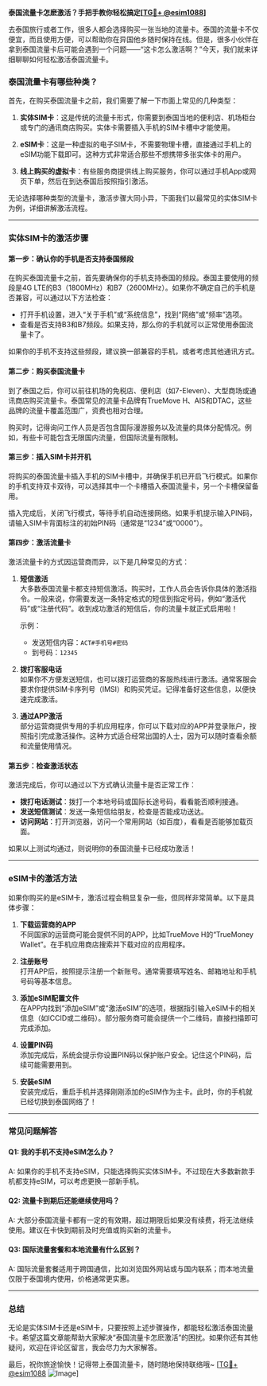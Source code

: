 **泰国流量卡怎麽激活？手把手教你轻松搞定[[TG💪+ @esim1088](https://t.me/s/esim1088)]**

去泰国旅行或者工作，很多人都会选择购买一张当地的流量卡。泰国的流量卡不仅便宜，而且使用方便，可以帮助你在异国他乡随时保持在线。但是，很多小伙伴在拿到泰国流量卡后可能会遇到一个问题——“这卡怎么激活啊？”今天，我们就来详细聊聊如何轻松激活泰国流量卡。

### 泰国流量卡有哪些种类？

首先，在购买泰国流量卡之前，我们需要了解一下市面上常见的几种类型：

1. **实体SIM卡**：这是传统的流量卡形式，你需要到泰国当地的便利店、机场柜台或专门的通讯商店购买。实体卡需要插入手机的SIM卡槽中才能使用。

2. **eSIM卡**：这是一种虚拟的电子SIM卡，不需要物理卡槽，直接通过手机上的eSIM功能下载即可。这种方式非常适合那些不想携带多张实体卡的用户。

3. **线上购买的虚拟卡**：有些服务商提供线上购买服务，你可以通过手机App或网页下单，然后在到达泰国后按照指引激活。

无论选择哪种类型的流量卡，激活步骤大同小异，下面我们以最常见的实体SIM卡为例，详细讲解激活流程。

---

### 实体SIM卡的激活步骤

#### 第一步：确认你的手机是否支持泰国频段

在购买泰国流量卡之前，首先要确保你的手机支持泰国的频段。泰国主要使用的频段是4G LTE的B3（1800MHz）和B7（2600MHz）。如果你不确定自己的手机是否兼容，可以通过以下方法检查：

- 打开手机设置，进入“关于手机”或“系统信息”，找到“网络”或“频率”选项。
- 查看是否支持B3和B7频段。如果支持，那么你的手机就可以正常使用泰国流量卡了。

如果你的手机不支持这些频段，建议换一部兼容的手机，或者考虑其他通讯方式。

#### 第二步：购买泰国流量卡

到了泰国之后，你可以前往机场的免税店、便利店（如7-Eleven）、大型商场或通讯商店购买流量卡。泰国常见的流量卡品牌有TrueMove H、AIS和DTAC，这些品牌的流量卡覆盖范围广，资费也相对合理。

购买时，记得询问工作人员是否包含国际漫游服务以及流量的具体分配情况。例如，有些卡可能包含无限国内流量，但国际流量有限制。

#### 第三步：插入SIM卡并开机

将购买的泰国流量卡插入手机的SIM卡槽中，并确保手机已开启飞行模式。如果你的手机支持双卡双待，可以选择其中一个卡槽插入泰国流量卡，另一个卡槽保留备用。

插入完成后，关闭飞行模式，等待手机自动连接网络。如果手机提示输入PIN码，请输入SIM卡背面标注的初始PIN码（通常是“1234”或“0000”）。

#### 第四步：激活流量卡

激活流量卡的方式因运营商而异，以下是几种常见的方式：

1. **短信激活**  
   大多数泰国流量卡都支持短信激活。购买时，工作人员会告诉你具体的激活指令。一般来说，你需要发送一条特定格式的短信到指定号码，例如“激活代码”或“注册代码”。收到成功激活的短信后，你的流量卡就正式启用啦！

   示例：  
   - 发送短信内容：`ACT#手机号#密码`  
   - 到号码：`12345`

2. **拨打客服电话**  
   如果你不方便发送短信，也可以拨打运营商的客服热线进行激活。通常客服会要求你提供SIM卡序列号（IMSI）和购买凭证。记得准备好这些信息，以便快速完成激活。

3. **通过APP激活**  
   部分运营商提供专用的手机应用程序，你可以下载对应的APP并登录账户，按照指引完成激活操作。这种方式适合经常出国的人士，因为可以随时查看余额和流量使用情况。

#### 第五步：检查激活状态

激活完成后，你可以通过以下方式确认流量卡是否正常工作：

- **拨打电话测试**：拨打一个本地号码或国际长途号码，看看能否顺利接通。
- **发送短信测试**：发送一条短信给朋友，检查是否能成功送达。
- **访问网站**：打开浏览器，访问一个常用网站（如百度），看看是否能够加载页面。

如果以上测试均通过，则说明你的泰国流量卡已经成功激活！

---

### eSIM卡的激活方法

如果你购买的是eSIM卡，激活过程会稍显复杂一些，但同样非常简单。以下是具体步骤：

1. **下载运营商的APP**  
   不同国家的运营商可能会提供不同的APP，比如TrueMove H的“TrueMoney Wallet”。在手机应用商店搜索并下载对应的应用程序。

2. **注册账号**  
   打开APP后，按照提示注册一个新账号。通常需要填写姓名、邮箱地址和手机号码等基本信息。

3. **添加eSIM配置文件**  
   在APP内找到“添加eSIM”或“激活eSIM”的选项，根据指引输入eSIM卡的相关信息（如ICCID或二维码）。部分服务商可能会提供一个二维码，直接扫描即可完成添加。

4. **设置PIN码**  
   添加完成后，系统会提示你设置PIN码以保护账户安全。记住这个PIN码，后续可能需要用到。

5. **安装eSIM**  
   安装完成后，重启手机并选择刚刚添加的eSIM作为主卡。此时，你的手机就已经切换到泰国网络了！

---

### 常见问题解答

#### Q1: 我的手机不支持eSIM怎么办？
A: 如果你的手机不支持eSIM，只能选择购买实体SIM卡。不过现在大多数新款手机都支持eSIM，可以考虑更换一部新手机。

#### Q2: 流量卡到期后还能继续使用吗？
A: 大部分泰国流量卡都有一定的有效期，超过期限后如果没有续费，将无法继续使用。建议在卡快到期前及时充值或购买新的流量卡。

#### Q3: 国际流量套餐和本地流量有什么区别？
A: 国际流量套餐适用于跨国通信，比如浏览国外网站或与国内联系；而本地流量仅限于泰国境内使用，价格通常更实惠。

---

### 总结

无论是实体SIM卡还是eSIM卡，只要按照上述步骤操作，都能轻松激活泰国流量卡。希望这篇文章能帮助大家解决“泰国流量卡怎麽激活”的困扰。如果你还有其他疑问，欢迎在评论区留言，我会尽力为大家解答。

最后，祝你旅途愉快！记得带上泰国流量卡，随时随地保持联络哦~ [[TG💪+ @esim1088](https://t.me/s/esim1088) ![Image](https://i.postimg.cc/4NQfJmqS/Snipaste-2025-05-13-00-14-12.png)]